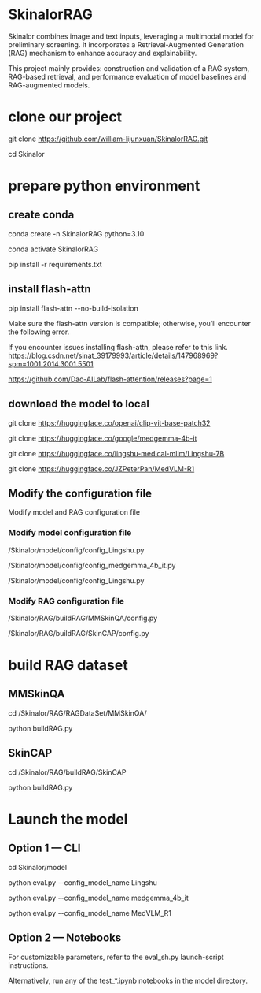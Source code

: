 # SkinalorRAG
Skinalor combines image and text inputs, leveraging a multimodal model for preliminary screening. It incorporates a Retrieval-Augmented Generation (RAG) mechanism to enhance accuracy and explainability.

This project mainly provides: construction and validation of a RAG system, RAG-based retrieval, and performance evaluation of model baselines and RAG-augmented models.


# clone our project
git clone https://github.com/william-lijunxuan/SkinalorRAG.git

cd Skinalor

# prepare python environment
## create conda 
conda create -n SkinalorRAG python=3.10

conda activate SkinalorRAG

pip install -r requirements.txt
## install flash-attn  
pip install flash-attn --no-build-isolation

Make sure the flash-attn version is compatible; otherwise, you’ll encounter the following error.

If you encounter issues installing flash-attn, please refer to this link.
https://blog.csdn.net/sinat_39179993/article/details/147968969?spm=1001.2014.3001.5501

https://github.com/Dao-AILab/flash-attention/releases?page=1
## download the model to local 
git clone https://huggingface.co/openai/clip-vit-base-patch32

git clone https://huggingface.co/google/medgemma-4b-it

git clone https://huggingface.co/lingshu-medical-mllm/Lingshu-7B

git clone https://huggingface.co/JZPeterPan/MedVLM-R1


## Modify the configuration file
Modify model and RAG configuration file
### Modify model configuration file
/Skinalor/model/config/config_Lingshu.py

/Skinalor/model/config/config_medgemma_4b_it.py

/Skinalor/model/config/config_Lingshu.py
### Modify RAG configuration file

/Skinalor/RAG/buildRAG/MMSkinQA/config.py

/Skinalor/RAG/buildRAG/SkinCAP/config.py


# build RAG dataset
## MMSkinQA
cd /Skinalor/RAG/RAGDataSet/MMSkinQA/

python buildRAG.py

## SkinCAP
cd  /Skinalor/RAG/buildRAG/SkinCAP

python buildRAG.py


# Launch the model
## Option 1 — CLI


cd Skinalor/model

python eval.py --config_model_name Lingshu

python eval.py --config_model_name medgemma_4b_it

python eval.py --config_model_name MedVLM_R1


## Option 2 — Notebooks

For customizable parameters, refer to the eval_sh.py launch-script instructions.

Alternatively, run any of the test_*.ipynb notebooks in the model directory.
